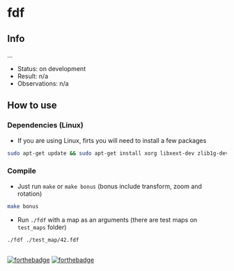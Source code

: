 # fdf

## Info

...

- Status: on development
- Result: n/a
- Observations: n/a

## How to use

### Dependencies (Linux)

- If you are using Linux, firts you will need to install a few packages

```sh
sudo apt-get update && sudo apt-get install xorg libxext-dev zlib1g-dev libbsd-dev
```

### Compile

- Just run `make` or `make bonus` (bonus include transform, zoom and rotation)

```sh
make bonus
```

- Run `./fdf` with a map as an arguments (there are test maps on `test_maps` folder)

```sh
./fdf ./test_map/42.fdf
```

##
[![forthebadge](https://forthebadge.com/images/badges/made-with-c.svg)](https://forthebadge.com)
[![forthebadge](https://forthebadge.com/images/badges/you-didnt-ask-for-this.svg)](https://forthebadge.com)

